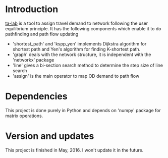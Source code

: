 # Introduction

[ta-lab](https://github.com/nlperic/ta-lab) is a tool to assign travel demand to network following the user equilibrium principle. It has the following components which enable it to do pathfinding and path flow updating

- 'shortest_path' and 'kspp_yen' implements Dijkstra algorithm for shortest path and Yen's algorithm for finding K-shortest path.
- 'graph' deals with the network structure, it is independent with the 'networkx' package
- 'line' gives a bi-section search method to determine the step size of line search
- 'assign' is the main operator to map OD demand to path flow

# Dependencies

This project is done purely in Python and depends on 'numpy' package for matrix operations.

# Version and updates

This project is finished in May, 2016. I won't update it in the future.
